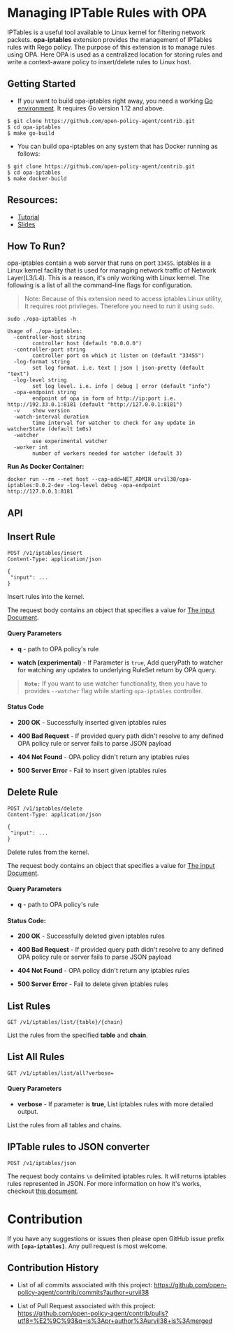 # Managing IPTable Rules with OPA

IPTables is a useful tool available to Linux kernel for filtering network packets. **opa-iptables** extension provides the management of IPTables rules with Rego policy. The purpose of this extension is to manage rules using OPA. Here OPA is used as a centralized location for storing rules and write a context-aware policy to insert/delete rules to Linux host.

## Getting Started

- If you want to build opa-iptables right away, you need a working [Go environment](https://golang.org/doc/install). It requires Go version 1.12 and above.
```
$ git clone https://github.com/open-policy-agent/contrib.git
$ cd opa-iptables
$ make go-build
```

- You can build opa-iptables on any system that has Docker running as follows:
```
$ git clone https://github.com/open-policy-agent/contrib.git
$ cd opa-iptables
$ make docker-build
```

## Resources:

- [Tutorial](./docs/tutorial.md)
- [Slides](https://speakerdeck.com/urvil38/opa-iptables-extension-for-managing-iptables-using-policy)

## How To Run?

opa-iptables contain a web server that runs on port `33455`. iptables is a Linux kernel facility that is used for managing network traffic of Network Layer(L3/L4). This is a reason, it's only working with Linux kernel. The following is a list of all the command-line flags for configuration.

> Note: Because of this extension need to access iptables Linux utility, It requires root privileges. Therefore you need to run it using `sudo`.

```
sudo ./opa-iptables -h

Usage of ./opa-iptables:
  -controller-host string
    	controller host (default "0.0.0.0")
  -controller-port string
    	controller port on which it listen on (default "33455")
  -log-format string
    	set log format. i.e. text | json | json-pretty (default "text")
  -log-level string
    	set log level. i.e. info | debug | error (default "info")
  -opa-endpoint string
    	endpoint of opa in form of http://ip:port i.e. http://192.33.0.1:8181 (default "http://127.0.0.1:8181")
  -v	show version
  -watch-interval duration
    	time interval for watcher to check for any update in watcherState (default 1m0s)
  -watcher
    	use experimental watcher
  -worker int
    	number of workers needed for watcher (default 3)

```

**Run As Docker Container:**

```
docker run --rm --net host --cap-add=NET_ADMIN urvil38/opa-iptables:0.0.2-dev -log-level debug -opa-endpoint http://127.0.0.1:8181
```

## API

## **Insert Rule**

```
POST /v1/iptables/insert
Content-Type: application/json
```
```
{
 "input": ...
}
```

Insert rules into the kernel.

The request body contains an object that specifies a value for [The input Document](https://www.openpolicyagent.org/docs/latest/how-does-opa-work#the-input-document).

#### Query Parameters

- **q** - path to OPA policy's rule

- **watch (experimental)** - If Parameter is `true`, Add queryPath to watcher for watching any updates to underlying RuleSet return by OPA query.

> **`Note:`** If you want to use watcher functionality, then you have to provides `--watcher` flag while starting `opa-iptables` controller.

#### Status Code

- **200 OK** - Successfully inserted given iptables rules

- **400 Bad Request** - If provided query path didn't resolve to any defined OPA policy rule or server fails to parse JSON payload

- **404 Not Found** - OPA policy didn't return any iptables rules

- **500 Server Error** - Fail to insert given iptables rules

## **Delete Rule**

```
POST /v1/iptables/delete
Content-Type: application/json
```
```
{
 "input": ...
}
```

Delete rules from the kernel.

The request body contains an object that specifies a value for [The input Document](https://www.openpolicyagent.org/docs/latest/how-does-opa-work#the-input-document).

#### **Query Parameters**

- **q** - path to OPA policy's rule

#### **Status Code:**

- **200 OK** - Successfully deleted given iptables rules

- **400 Bad Request** - If provided query path didn't resolve to any defined OPA policy rule or server fails to parse JSON payload

- **404 Not Found** - OPA policy didn't return any iptables rules

- **500 Server Error** - Fail to delete given iptables rules

## **List Rules**

```
GET /v1/iptables/list/{table}/{chain}
```

List the rules from the specified **table** and **chain**.

## **List All Rules**

```
GET /v1/iptables/list/all?verbose=
```

#### Query Parameters

- **verbose** - If parameter is **true**, List iptables rules with more detailed output.

List the rules from all tables and chains.

## **IPTable rules to JSON converter**

```
POST /v1/iptables/json
```

The request body contains `\n` delimited iptables rules. It will returns iptables rules represented in JSON. For more information on how it's works, checkout [this document](./docs/converter.md).

# **Contribution**

If you have any suggestions or issues then please open GitHub issue prefix with **`[opa-iptables]`**. Any pull request is most welcome.

## **Contribution History**

- List of all commits associated with this project: https://github.com/open-policy-agent/contrib/commits?author=urvil38

- List of Pull Request associated with this project: https://github.com/open-policy-agent/contrib/pulls?utf8=%E2%9C%93&q=is%3Apr+author%3Aurvil38+is%3Amerged
